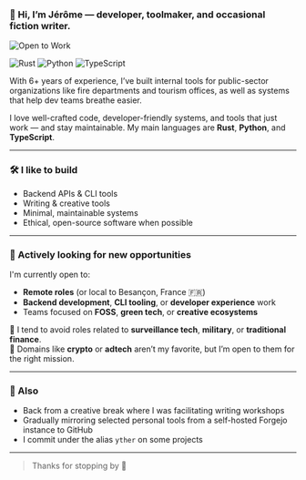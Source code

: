 ### 👋 Hi, I’m Jérôme — developer, toolmaker, and occasional fiction writer.

![Open to Work](https://img.shields.io/badge/Open%20to%20Work-Remote%20only-brightgreen?style=for-the-badge)

![Rust](https://img.shields.io/badge/Rust-000?style=for-the-badge&logo=rust&logoColor=white)
![Python](https://img.shields.io/badge/Python-3776AB?style=for-the-badge&logo=python&logoColor=white)
![TypeScript](https://img.shields.io/badge/TypeScript-3178C6?style=for-the-badge&logo=typescript&logoColor=white)

With 6+ years of experience, I’ve built internal tools for public-sector organizations like fire departments and tourism offices, as well as systems that help dev teams breathe easier.

I love well-crafted code, developer-friendly systems, and tools that just work — and stay maintainable.
My main languages are **Rust**, **Python**, and **TypeScript**.

---

### 🛠️ I like to build

- Backend APIs & CLI tools  
- Writing & creative tools  
- Minimal, maintainable systems  
- Ethical, open-source software when possible

---

### 🚀 Actively looking for new opportunities

I'm currently open to:

- **Remote roles** (or local to Besançon, France 🇫🇷)  
- **Backend development**, **CLI tooling**, or **developer experience** work  
- Teams focused on **FOSS**, **green tech**, or **creative ecosystems**

🚫 I tend to avoid roles related to **surveillance tech**, **military**, or **traditional finance**.  
🤷 Domains like **crypto** or **adtech** aren’t my favorite, but I’m open to them for the right mission.

---

### 📍 Also

- Back from a creative break where I was facilitating writing workshops
- Gradually mirroring selected personal tools from a self-hosted Forgejo instance to GitHub
- I commit under the alias `yther` on some projects

---

> Thanks for stopping by 👋
